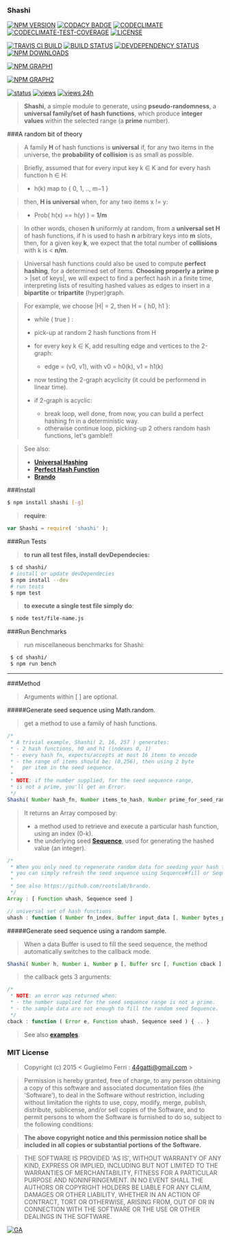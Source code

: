 ### Shashi

[![NPM VERSION](http://img.shields.io/npm/v/shashi.svg?style=flat)](https://www.npmjs.org/package/shashi)
[![CODACY BADGE](https://img.shields.io/codacy/b18ed7d95b0a4707a0ff7b88b30d3def.svg?style=flat)](https://www.codacy.com/public/44gatti/shashi)
[![CODECLIMATE](http://img.shields.io/codeclimate/github/rootslab/shashi.svg?style=flat)](https://codeclimate.com/github/rootslab/shashi)
[![CODECLIMATE-TEST-COVERAGE](https://img.shields.io/codeclimate/coverage/github/rootslab/shashi.svg?style=flat)](https://codeclimate.com/github/rootslab/shashi)
[![LICENSE](http://img.shields.io/badge/license-MIT-blue.svg?style=flat)](https://github.com/rootslab/shashi#mit-license)

[![TRAVIS CI BUILD](http://img.shields.io/travis/rootslab/shashi.svg?style=flat)](http://travis-ci.org/rootslab/shashi)
[![BUILD STATUS](http://img.shields.io/david/rootslab/shashi.svg?style=flat)](https://david-dm.org/rootslab/shashi)
[![DEVDEPENDENCY STATUS](http://img.shields.io/david/dev/rootslab/shashi.svg?style=flat)](https://david-dm.org/rootslab/shashi#info=devDependencies)
[![NPM DOWNLOADS](http://img.shields.io/npm/dm/shashi.svg?style=flat)](http://npm-stat.com/charts.html?package=shashi)

[![NPM GRAPH1](https://nodei.co/npm-dl/shashi.png)](https://nodei.co/npm/shashi/)

[![NPM GRAPH2](https://nodei.co/npm/shashi.png?downloads=true&downloadRank=true&stars=true)](https://nodei.co/npm/shashi/)

[![status](https://sourcegraph.com/api/repos/github.com/rootslab/shashi/.badges/status.png)](https://sourcegraph.com/github.com/rootslab/shashi)
[![views](https://sourcegraph.com/api/repos/github.com/rootslab/shashi/.counters/views.png)](https://sourcegraph.com/github.com/rootslab/shashi)
[![views 24h](https://sourcegraph.com/api/repos/github.com/rootslab/shashi/.counters/views-24h.png)](https://sourcegraph.com/github.com/rootslab/shashi)

> __Shashi__, a simple module to generate, using __pseudo-randomness__, a __universal family/set of hash functions__, which produce __integer values__ within the selected range (a __prime__ number).

###A random bit of theory

> A family __H__ of hash functions is __universal__ if, for any two items in the universe, the __probability of collision__ is as small as possible.

> Briefly, assumed that for every input key k ∈ K and for every hash function h ∈ H:

> - h(k) map to { 0, 1, .., m−1 }

> then, __H is universal__ when, for any two items x != y:

> - Prob( h(x) == h(y) ) = __1/m__

> In other words, chosen __h__ uniformly at random, from a __universal set H__ of hash functions, if h is
> used to hash __n__ arbitrary keys into __m__ slots, then, for a given key __k__, we expect that the total
> number of __collisions__ with k is < __n/m__.

> Universal hash functions could also be used to compute __perfect hashing__, for a determined set of items.
> __Choosing properly a prime p__ > |set of keys|, we will expect to find a perfect hash in a finite
> time, interpreting lists of resulting hashed values as edges to insert in a __bipartite__ or __tripartite__
> (hyper)graph.

> For example, we choose |H| = 2, then H = { h0, h1 }:
>
> - while ( true ) :
>  - pick-up at random 2 hash functions from H
>
>  - for every key k ∈ K, add resulting edge and vertices to the 2-graph:
>    - edge = (v0, v1), with v0 = h0(k), v1 = h1(k)
>
>  - now testing the 2-graph acyclicity (it could be performend in linear time).
>  - if 2-graph is acyclic:
>    - break loop, well done, from now, you can build a perfect hashing fn in a deterministic way.
>    - otherwise continue loop, picking-up 2 others random hash functions, let's gamble!!

> See also:
> - __[Universal Hashing](http://en.wikipedia.org/wiki/Universal_hashing)__
> - __[Perfect Hash Function](http://en.wikipedia.org/wiki/Perfect_hash_function)__
> - __[Brando](https://github.com/rootslab/brando)__

###Install

```bash
$ npm install shashi [-g]
```
> __require__:

```javascript
var Shashi = require( 'shashi' );
```
###Run Tests

> __to run all test files, install devDependecies:__

```bash
 $ cd shashi/
 # install or update devDependecies
 $ npm install --dev
 # run tests
 $ npm test
```
> __to execute a single test file simply do__:

```bash
 $ node test/file-name.js
```
###Run Benchmarks

> run miscellaneous benchmarks for Shashi:

```bash
 $ cd shashi/
 $ npm run bench
```
----------------------------------------------------------------------------------------------

###Method

> Arguments within [ ] are optional.

#####Generate seed sequence using Math.random.

> get a method to use a family of hash functions.

```javascript
/*
 * A trivial example, Shashi( 2, 16, 257 ) generates:
 * - 2 hash functions, h0 and h1 (indexes 0, 1)
 * - every hash fn, expects/accepts at most 16 items to encode
 * - the range of items should be: (0,256), then using 2 byte
 *   per item in the seed sequence.
 *
 * NOTE: if the number supplied, for the seed sequence range,
 * is not a prime, you'll get an Error.
 */
Shashi( Number hash_fn, Number items_to_hash, Number prime_for_seed_range ) : Array
```

> It returns an Array composed by:
> - a method used to retrieve and execute a particular hash function, using an index (0-k).
> - the underlying seed __[Sequence](https://github.com/rootslab/brando)__, used for generating the hashed value (an integer).

```javascript
/*
 * When you only need to regenerate random data for seeding your hash functions,
 * you can simply refresh the seed sequence using Sequence#fill or Sequence#parse.
 *
 * See also https://github.com/rootslab/brando.
 */
Array : [ Function uhash, Sequence seed ]

// universal set of hash functions
uhash : function ( Number fn_index, Buffer input_data [, Number bytes_per_item ] )
```

#####Generate seed sequence using a random sample.

> When a data Buffer is used to fill the seed sequence, the method automatically switches to the callback mode.

```javascript
Shashi( Number h, Number i, Number p [, Buffer src [, Function cback ] ] ) : undefined
```
> the callback gets 3 arguments:

```javascript
/*
 * NOTE: an error was returned when:
 * - the number supplied for the seed sequence range is not a prime.
 * - the sample data are not enough to fill the random seed Sequence.
 */
cback : function ( Error e, Function uhash, Sequence seed ) { .. }
```
> See also __[examples](example/)__.

### MIT License

> Copyright (c) 2015 &lt; Guglielmo Ferri : 44gatti@gmail.com &gt;

> Permission is hereby granted, free of charge, to any person obtaining
> a copy of this software and associated documentation files (the
> 'Software'), to deal in the Software without restriction, including
> without limitation the rights to use, copy, modify, merge, publish,
> distribute, sublicense, and/or sell copies of the Software, and to
> permit persons to whom the Software is furnished to do so, subject to
> the following conditions:

> __The above copyright notice and this permission notice shall be
> included in all copies or substantial portions of the Software.__

> THE SOFTWARE IS PROVIDED 'AS IS', WITHOUT WARRANTY OF ANY KIND,
> EXPRESS OR IMPLIED, INCLUDING BUT NOT LIMITED TO THE WARRANTIES OF
> MERCHANTABILITY, FITNESS FOR A PARTICULAR PURPOSE AND NONINFRINGEMENT.
> IN NO EVENT SHALL THE AUTHORS OR COPYRIGHT HOLDERS BE LIABLE FOR ANY
> CLAIM, DAMAGES OR OTHER LIABILITY, WHETHER IN AN ACTION OF CONTRACT,
> TORT OR OTHERWISE, ARISING FROM, OUT OF OR IN CONNECTION WITH THE
> SOFTWARE OR THE USE OR OTHER DEALINGS IN THE SOFTWARE.

[![GA](https://ga-beacon.appspot.com/UA-53998692-1/shashi/Readme?pixel)](https://github.com/igrigorik/ga-beacon)